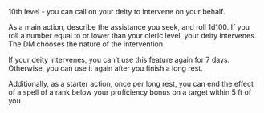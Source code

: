 10th level - you can call on your deity to intervene on your behalf.

As a main action, describe the assistance you seek, and roll 1d100. If you roll a number equal to or lower than your cleric level, your deity intervenes. The DM chooses the nature of the intervention.

If your deity intervenes, you can’t use this feature again for 7 days. Otherwise, you can use it again after you finish a long rest.

Additionally, as a starter action, once per long rest, you can end the effect of a spell of a rank below your proficiency bonus on a target within 5 ft of you.